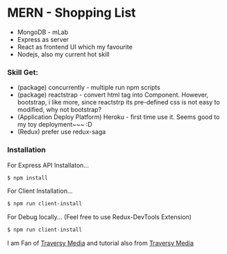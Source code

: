 # MERN - Shopping List
- MongoDB - mLab
- Express as server
- React as frontend UI which my favourite
- Nodejs, also my current hot skill

### Skill Get:
 - (package) concurrently - multiple run npm scripts
 - (package) reactstrap - convert html tag into Component. However, bootstrap, i like more, since reactstrp its pre-defined css is not easy to modified, why not bootstrap?
 - (Application Deploy Platform) Heroku - first time use it. Seems good to my toy deployment~~~ :D
 - (Redux) prefer use redux-saga 

### Installation
For Express API Installaton...
```sh
$ npm install
```
For Client Installation...
```sh
$ npm run client-install
```
For Debug locally... (Feel free to use Redux-DevTools Extension)
```sh
$ npm run client-install
```

I am Fan of [Traversy Media](https://www.youtube.com/user/TechGuyWeb/featured) and tutorial also from [Traversy Media](https://www.youtube.com/user/TechGuyWeb/featured)
